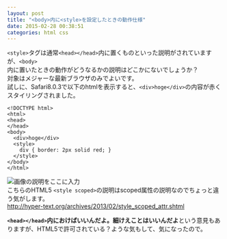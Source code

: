 ```yaml
---
layout: post
title: "<body>内に<style>を設定したときの動作仕様"
date: 2015-02-28 00:38:51
categories: html css
---
```

<p><code>&lt;style&gt;</code>タグは通常<code>&lt;head&gt;&lt;/head&gt;</code>内に置くものといった説明がされていますが、<code>&lt;body&gt;</code><br>
内に置いたときの動作がどうなるかの説明はどこかにないでしょうか？<br>
対象はメジャーな最新ブラウザのみでよいです。<br>
試しに、Safari8.0.3で以下のhtmlを表示すると、<code>&lt;div&gt;hoge&lt;/div&gt;</code>の内容が赤くスタイリングされました。</p>

<pre><code>&lt;!DOCTYPE html&gt;
&lt;html&gt;
&lt;head&gt;
&lt;/head&gt;
&lt;body&gt;
  &lt;div&gt;hoge&lt;/div&gt;
  &lt;style&gt;
    div { border: 2px solid red; }
  &lt;/style&gt;
&lt;/body&gt;
&lt;/html&gt;
</code></pre>

<p><img src="https://i.stack.imgur.com/s3Nxp.png" alt="画像の説明をここに入力"><br>
こちらのHTML5 <code>&lt;style scoped&gt;</code>の説明はscoped属性の説明なのでちょっと違う気がします。<br>
<a href="http://hyper-text.org/archives/2013/02/style_scoped_attr.shtml" rel="nofollow noreferrer">http://hyper-text.org/archives/2013/02/style_scoped_attr.shtml</a></p>

<p><strong><code>&lt;head&gt;&lt;/head&gt;</code>内におけばいいんだよ。細けえことはいいんだよ</strong>という意見もありますが、HTML5で許可されている？ような気もして、気になったので。</p>
